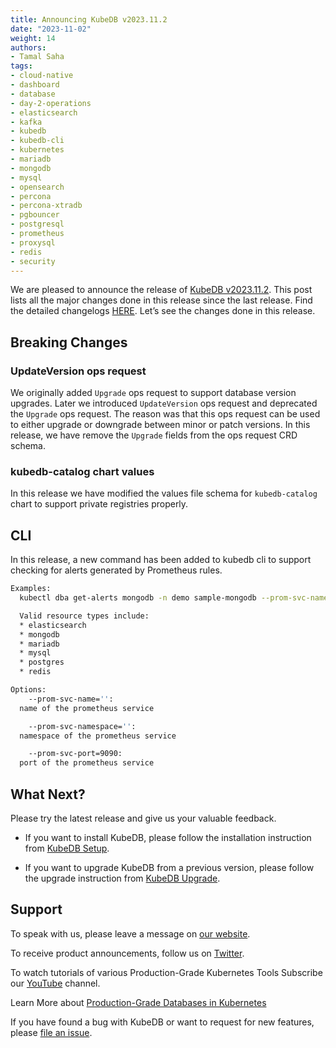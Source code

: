 ```yaml
---
title: Announcing KubeDB v2023.11.2
date: "2023-11-02"
weight: 14
authors:
- Tamal Saha
tags:
- cloud-native
- dashboard
- database
- day-2-operations
- elasticsearch
- kafka
- kubedb
- kubedb-cli
- kubernetes
- mariadb
- mongodb
- mysql
- opensearch
- percona
- percona-xtradb
- pgbouncer
- postgresql
- prometheus
- proxysql
- redis
- security
---
```


We are pleased to announce the release of [KubeDB v2023.11.2](https://kubedb.com/docs/v2023.11.2/setup/). This post lists all the major changes done in this release since the last release. Find the detailed changelogs [HERE](https://github.com/kubedb/CHANGELOG/blob/master/releases/v2023.11.2/README.md). Let’s see the changes done in this release.

## Breaking Changes

### UpdateVersion ops request

We originally added `Upgrade` ops request to support database version upgrades. Later we introduced `UpdateVersion` ops request and deprecated the `Upgrade` ops request. The reason was that this ops request can be used to either upgrade or downgrade between minor or patch versions. In this release, we have remove the `Upgrade` fields from the ops request CRD schema.

### kubedb-catalog chart values

In this release we have modified the values file schema for `kubedb-catalog` chart to support private registries properly.

## CLI

In this release, a new command has been added to kubedb cli to support checking for alerts generated by Prometheus rules. 

```bash
Examples:
  kubectl dba get-alerts mongodb -n demo sample-mongodb --prom-svc-name=prometheus-kube-prometheus-prometheus --prom-svc-namespace=monitoring

  Valid resource types include:
  * elasticsearch
  * mongodb
  * mariadb
  * mysql
  * postgres
  * redis

Options:
    --prom-svc-name='':
  name of the prometheus service

    --prom-svc-namespace='':
  namespace of the prometheus service

    --prom-svc-port=9090:
  port of the prometheus service
```

## What Next?

Please try the latest release and give us your valuable feedback.

- If you want to install KubeDB, please follow the installation instruction from [KubeDB Setup](https://kubedb.com/docs/v2023.11.2/setup).

- If you want to upgrade KubeDB from a previous version, please follow the upgrade instruction from [KubeDB Upgrade](https://kubedb.com/docs/v2023.11.2/setup/upgrade/).


## Support

To speak with us, please leave a message on [our website](https://appscode.com/contact/).

To receive product announcements, follow us on [Twitter](https://twitter.com/KubeDB).

To watch tutorials of various Production-Grade Kubernetes Tools Subscribe our [YouTube](https://www.youtube.com/c/AppsCodeInc/) channel.

Learn More about [Production-Grade Databases in Kubernetes](https://kubedb.com/)

If you have found a bug with KubeDB or want to request for new features, please [file an issue](https://github.com/kubedb/project/issues/new).
